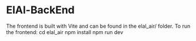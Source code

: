# ElAl-BackEnd
The frontend is built with Vite and can be found in the elal_air/ folder.
To run the frontend:
cd elal_air
npm install
npm run dev

